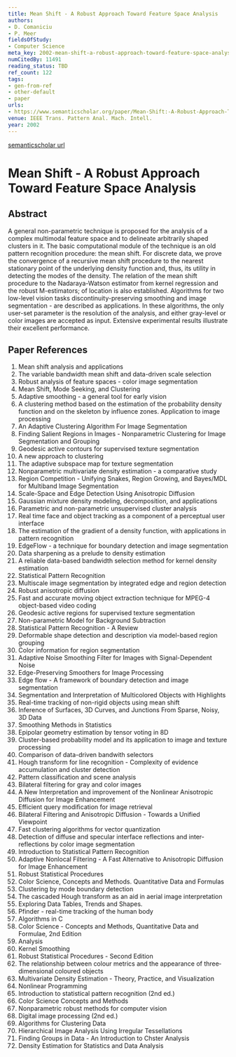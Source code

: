 ```yaml
---
title: Mean Shift - A Robust Approach Toward Feature Space Analysis
authors:
- D. Comaniciu
- P. Meer
fieldsOfStudy:
- Computer Science
meta_key: 2002-mean-shift-a-robust-approach-toward-feature-space-analysis
numCitedBy: 11491
reading_status: TBD
ref_count: 122
tags:
- gen-from-ref
- other-default
- paper
urls:
- https://www.semanticscholar.org/paper/Mean-Shift:-A-Robust-Approach-Toward-Feature-Space-Comaniciu-Meer/74f4ecc3e4e5b91fbb54330b285ed5214afe2001?sort=total-citations
venue: IEEE Trans. Pattern Anal. Mach. Intell.
year: 2002
---
```


[semanticscholar url](https://www.semanticscholar.org/paper/Mean-Shift:-A-Robust-Approach-Toward-Feature-Space-Comaniciu-Meer/74f4ecc3e4e5b91fbb54330b285ed5214afe2001?sort=total-citations)

# Mean Shift - A Robust Approach Toward Feature Space Analysis

## Abstract

A general non-parametric technique is proposed for the analysis of a complex multimodal feature space and to delineate arbitrarily shaped clusters in it. The basic computational module of the technique is an old pattern recognition procedure: the mean shift. For discrete data, we prove the convergence of a recursive mean shift procedure to the nearest stationary point of the underlying density function and, thus, its utility in detecting the modes of the density. The relation of the mean shift procedure to the Nadaraya-Watson estimator from kernel regression and the robust M-estimators; of location is also established. Algorithms for two low-level vision tasks discontinuity-preserving smoothing and image segmentation - are described as applications. In these algorithms, the only user-set parameter is the resolution of the analysis, and either gray-level or color images are accepted as input. Extensive experimental results illustrate their excellent performance.

## Paper References

1. Mean shift analysis and applications
2. The variable bandwidth mean shift and data-driven scale selection
3. Robust analysis of feature spaces - color image segmentation
4. Mean Shift, Mode Seeking, and Clustering
5. Adaptive smoothing - a general tool for early vision
6. A clustering method based on the estimation of the probability density function and on the skeleton by influence zones. Application to image processing
7. An Adaptive Clustering Algorithm For Image Segmentation
8. Finding Salient Regions in Images - Nonparametric Clustering for Image Segmentation and Grouping
9. Geodesic active contours for supervised texture segmentation
10. A new approach to clustering
11. The adaptive subspace map for texture segmentation
12. Nonparametric multivariate density estimation - a comparative study
13. Region Competition - Unifying Snakes, Region Growing, and Bayes/MDL for Multiband Image Segmentation
14. Scale-Space and Edge Detection Using Anisotropic Diffusion
15. Gaussian mixture density modeling, decomposition, and applications
16. Parametric and non-parametric unsupervised cluster analysis
17. Real time face and object tracking as a component of a perceptual user interface
18. The estimation of the gradient of a density function, with applications in pattern recognition
19. EdgeFlow - a technique for boundary detection and image segmentation
20. Data sharpening as a prelude to density estimation
21. A reliable data-based bandwidth selection method for kernel density estimation
22. Statistical Pattern Recognition
23. Multiscale image segmentation by integrated edge and region detection
24. Robust anisotropic diffusion
25. Fast and accurate moving object extraction technique for MPEG-4 object-based video coding
26. Geodesic active regions for supervised texture segmentation
27. Non-parametric Model for Background Subtraction
28. Statistical Pattern Recognition - A Review
29. Deformable shape detection and description via model-based region grouping
30. Color information for region segmentation
31. Adaptive Noise Smoothing Filter for Images with Signal-Dependent Noise
32. Edge-Preserving Smoothers for Image Processing
33. Edge flow - A framework of boundary detection and image segmentation
34. Segmentation and Interpretation of Multicolored Objects with Highlights
35. Real-time tracking of non-rigid objects using mean shift
36. Inference of Surfaces, 3D Curves, and Junctions From Sparse, Noisy, 3D Data
37. Smoothing Methods in Statistics
38. Epipolar geometry estimation by tensor voting in 8D
39. Cluster-based probability model and its application to image and texture processing
40. Comparison of data-driven bandwith selectors
41. Hough transform for line recognition - Complexity of evidence accumulation and cluster detection
42. Pattern classification and scene analysis
43. Bilateral filtering for gray and color images
44. A New Interpretation and improvement of the Nonlinear Anisotropic Diffusion for Image Enhancement
45. Efficient query modification for image retrieval
46. Bilateral Filtering and Anisotropic Diffusion - Towards a Unified Viewpoint
47. Fast clustering algorithms for vector quantization
48. Detection of diffuse and specular interface reflections and inter-reflections by color image segmentation
49. Introduction to Statistical Pattern Recognition
50. Adaptive Nonlocal Filtering - A Fast Alternative to Anisotropic Diffusion for Image Enhancement
51. Robust Statistical Procedures
52. Color Science, Concepts and Methods. Quantitative Data and Formulas
53. Clustering by mode boundary detection
54. The cascaded Hough transform as an aid in aerial image interpretation
55. Exploring Data Tables, Trends and Shapes.
56. Pfinder - real-time tracking of the human body
57. Algorithms in C
58. Color Science - Concepts and Methods, Quantitative Data and Formulae, 2nd Edition
59. Analysis
60. Kernel Smoothing
61. Robust Statistical Procedures - Second Edition
62. The relationship between colour metrics and the appearance of three‐dimensional coloured objects
63. Multivariate Density Estimation - Theory, Practice, and Visualization
64. Nonlinear Programming
65. Introduction to statistical pattern recognition (2nd ed.)
66. Color Science Concepts and Methods
67. Nonparametric robust methods for computer vision
68. Digital image processing (2nd ed.)
69. Algorithms for Clustering Data
70. Hierarchical Image Analysis Using Irregular Tessellations
71. Finding Groups in Data - An Introduction to Chster Analysis
72. Density Estimation for Statistics and Data Analysis

